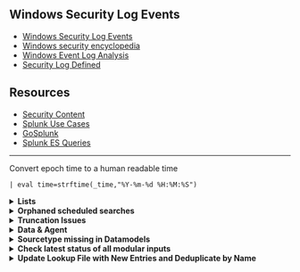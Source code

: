 ## Windows Security Log Events
- [Windows Security Log Events](https://www.ultimatewindowssecurity.com/securitylog/encyclopedia/default.aspx)
- [Windows security encyclopedia](https://www.windows-security.org/windows-event-ids)
- [Windows Event Log Analysis](https://cybersecuritynews.com/windows-event-log-analysis/)
- [Security Log Defined](https://system32.eventsentry.com/)

## Resources
- [Security Content](https://research.splunk.com/detections/)
- [Splunk Use Cases](https://0xcybery.github.io/blog/Splunk+Use+Cases)
- [GoSplunk](https://gosplunk.com/)
- [Splunk ES Queries](https://github.com/shauntdergrigorian/splunkqueries)

---

Convert epoch time to a human readable time
```
| eval time=strftime(_time,"%Y-%m-%d %H:%M:%S")
```

<details>
<summary><b>Lists</b></summary>

List Saved Searches
```
| rest /servicesNS/-/-/saved/searches splunk_server=local 
| table title search
```

List All App Alerts
```
| rest/servicesNS/-/-/saved/searches 
| search alert.track=1 
| fields title description search disabled triggered_alert_count actions action.script.filename alert.severity cron_schedule
```

List Search App Alerts
```
| rest/servicesNS/-/search/saved/searches
| search alert.track=1
| fields title description search disabled triggered_alert_count actions action.script.filename alert.severity cron_schedule
```
List All Indexes
```
| rest /services/data/indexes 
| table title
```

List Splunk Clients
```
| rest /services/deployment/server/clients
| table hostname,ip,dns,utsname,splunkVersion,build
```

Metadata information for hosts across all indexes
```
| metadata type=hosts index=*
| eval firstTime=strftime(firstTime, "%Y-%m-%d %H:%M:%S"), lastTime=strftime(lastTime, "%Y-%m-%d %H:%M:%S")
| table host,totalCount,firstTime lastTime
| sort -totalCount
```

List of sourcetypes in index(es)
```
| tstats count as totalCount min(_time) as start_date, max(_time) as end_date, max(_indextime) as recent_date dc(host) as hosts where index=* sourcetype=* by index, sourcetype
| convert timeformat="%Y/%m/%d %H:%M:%S" ctime(start_date)
| convert timeformat="%Y/%m/%d %H:%M:%S" ctime(end_date)
| convert timeformat="%Y/%m/%d %H:%M:%S" ctime(recent_date)
| table index sourcetype start_date end_date recent_date hosts totalCount
```
</details>

<details>
<summary><b>Orphaned scheduled searches</b></summary>
 
```
| rest timeout=600 splunk_server=local /servicesNS/-/-/saved/searches add_orphan_field=yes count=0 
| search orphan=1 disabled=0 is_scheduled=1 
| eval status = if(disabled = 0, "enabled", "disabled") 
| fields title eai:acl.owner eai:acl.app eai:acl.sharing orphan status is_scheduled cron_schedule next_scheduled_time next_scheduled_time actions 
| rename title AS "search name" eai:acl.owner AS owner eai:acl.app AS app eai:acl.sharing AS sharing
```
</details>

<details>
<summary><b>Truncation Issues</b></summary>
 
~ 1
```
index="_internal" sourcetype=splunkd source="*splunkd.log" log_level="WARN" "Truncating" 
| rex "line length >= (?<line_length>\d+)" 
| stats values(host) as host values(data_host) as data_host count last(_raw) as common_events last(_time) as _time max(line_length) as max_line_length by data_sourcetype log_level 
| table _time host data_host data_sourcetype log_level max_line_length count common_events 
| rename data_sourcetype as sourcetype 
| eval number=max_line_length 
| eval recommeneded_truncate=max_line_length+100000 
| eval recommeneded_truncate=recommeneded_truncate-(recommeneded_truncate%100000) 
| eval recommended_config="# props.conf
 ["+sourcetype+"]
 TRUNCATE = "+recommeneded_truncate 
| table _time host data_host sourcetype log_level max_line_length recommeneded_truncate recommended_config count common_events 
| sort -count
```
~ 2
```
index=_internal sourcetype=splunkd component=LineBreakingProcessor  
| extract 
| rex "because\slimit\sof\s(?<limit>\S+).*>=\s(?<actual>\S+)" 
| stats count avg(actual) max(actual)  dc(data_source) dc(data_host) BY data_sourcetype, limit 
| eval avg(actual)=round('avg(actual)') 
| sort - count
```
</details>

<details>
<summary><b>Data & Agent</b></summary>

Missing Forwarders (5 min = 900 sec)
```
| REST /services/deployment/server/clients
| eval difInSec=now()-lastPhoneHomeTime
| eval time=strftime(lastPhoneHomeTime,"%Y-%m-%d %H:%M:%S")
| search difInSec>900
| table hostname, ip, time
```

No Data from (Agent-Based and Agent-Less) Last 4 Days
```
| tstats latest(_time) as latest where index=* earliest=-4d by host index sourcetype
| eval recent = if(latest > relative_time(now(),"-360m"),"1","0"), LastReceiptTime = strftime(latest,"%c")
| where recent=0
| sort LastReceiptTime
| eval age=now()-latest
| eval age=round((age/60/60),1)
| eval age=age."hour"
| fields - recent latest
```

No Data Received from Windows Servers (Security Logs) Last 7 Days
```
| tstats latest(_time) as latest where index!="*_" earliest=-7d by host index source sourcetype
| search source="WinEventLog:Security"
| eval recent = if(latest > relative_time(now(),"-360m"),"1","0"), LastReceiptTime = strftime(latest,"%c")
| where recent=0
| sort LastReceiptTime
| eval age=now()-latest
| eval age=round((age/60/60),1)
| eval age=age."hour"
| fields - recent latest
```

</details>

<details>
<summary><b>Sourcetype missing in Datamodels </b></summary>
 
```
| tstats count WHERE index=* NOT index IN(sum_*, *summary, cim_*, es_*,splunkd* splunk_*) by sourcetype 
| fields - count 
| append 
[| datamodel 
| rex field=_raw "\"modelName\"\s*\:\s*\"(?<modelName>[^\"]+)\""
| fields modelName
| table modelName
| map maxsearches=40 search="tstats summariesonly=true count from datamodel=$modelName$ by sourcetype |eval modelName=\"$modelName$\""
]
| fillnull value="placeholder" modelName
| table modelName sourcetype count 
| fillnull value="nullfillerForNextCommand" count
| xyseries sourcetype modelName count
| addtotals
| fillnull value="not_in_DModel" Total
| table sourcetype Total *
| fields - "placeholder"
```
</details>

<details>
<summary><b>Check latest status of all modular inputs</b></summary> 

```
| rest /services/admin/inputstatus/ModularInputs:modular%20input%20commands splunk_server=local count=0 
| append [| rest /services/admin/inputstatus/ExecProcessor:exec%20commands splunk_server=local count=0] 
| fields inputs*
| transpose
| rex field=column "inputs(?<script>\S+)(?:\s\((?<stanza>[^\(]+)\))?\.(?<key>(exit status description)|(time closed)|(time opened))"
| eval value=coalesce('row 1', 'row 2'), stanza=coalesce(stanza, "default"), started=if(key=="time opened", value, started), stopped=if(key=="time closed", value, stopped)
| rex field=value "exited\s+with\s+code\s+(?<exit_status>\d+)"
| stats first(started) as started, first(stopped) as stopped, first(exit_status) as exit_status by script, stanza
| eval errmsg=case(exit_status=="0", null(), isnotnull(exit_status), "A script exited abnormally with exit status: "+exit_status, isnull(started) or isnotnull(stopped), "A script is in an unknown state"), ignore=if(`script_error_msg_ignore`, 1, 0)
```
</details>

<details>
<summary><b>Update Lookup File with New Entries and Deduplicate by Name</b></summary>

```
| inputlookup output.csv
| append [ <your search> ]
| dedup name
| outputlookup output.csv
```
</details>
